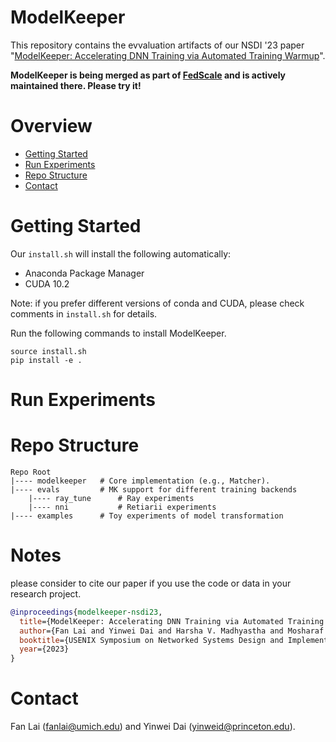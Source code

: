 # ModelKeeper

This repository contains the evvaluation artifacts of our NSDI '23 paper "[ModelKeeper: Accelerating DNN Training via Automated Training Warmup](https://symbioticlab.org/publications/files/modelkeeper:nsdi23/modelkeeper-nsdi23.pdf)".

**ModelKeeper is being merged as part of [FedScale](https://github.com/SymbioticLab/FedScale) and is actively maintained there. Please try it!**

# Overview

* [Getting Started](#getting-started)
* [Run Experiments](#run-experiments)
* [Repo Structure](#repo-structure)
* [Contact](#contact)

# Getting Started

Our ```install.sh``` will install the following automatically:

* Anaconda Package Manager
* CUDA 10.2

Note: if you prefer different versions of conda and CUDA, please check  comments in `install.sh` for details.

Run the following commands to install ModelKeeper. 

```
source install.sh 
pip install -e .
```

# Run Experiments

# Repo Structure

```
Repo Root
|---- modelkeeper   # Core implementation (e.g., Matcher).
|---- evals         # MK support for different training backends
    |---- ray_tune      # Ray experiments
    |---- nni           # Retiarii experiments
|---- examples      # Toy experiments of model transformation
```

# Notes
please consider to cite our paper if you use the code or data in your research project.
```bibtex
@inproceedings{modelkeeper-nsdi23,
  title={ModelKeeper: Accelerating DNN Training via Automated Training Warmup},
  author={Fan Lai and Yinwei Dai and Harsha V. Madhyastha and Mosharaf Chowdhury},
  booktitle={USENIX Symposium on Networked Systems Design and Implementation (NSDI)},
  year={2023}
}
```

# Contact
Fan Lai (fanlai@umich.edu) and Yinwei Dai (yinweid@princeton.edu).


